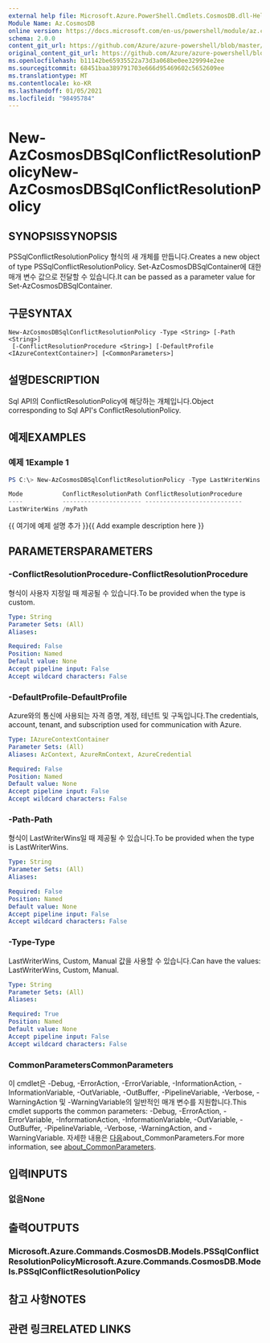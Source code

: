 ```yaml
---
external help file: Microsoft.Azure.PowerShell.Cmdlets.CosmosDB.dll-Help.xml
Module Name: Az.CosmosDB
online version: https://docs.microsoft.com/en-us/powershell/module/az.cosmosdb/new-azcosmosdbsqlconflictresolutionpolicy
schema: 2.0.0
content_git_url: https://github.com/Azure/azure-powershell/blob/master/src/CosmosDB/CosmosDB/help/New-AzCosmosDBSqlConflictResolutionPolicy.md
original_content_git_url: https://github.com/Azure/azure-powershell/blob/master/src/CosmosDB/CosmosDB/help/New-AzCosmosDBSqlConflictResolutionPolicy.md
ms.openlocfilehash: b11142be65935522a73d3a068be0ee329994e2ee
ms.sourcegitcommit: 68451baa389791703e666d95469602c5652609ee
ms.translationtype: MT
ms.contentlocale: ko-KR
ms.lasthandoff: 01/05/2021
ms.locfileid: "98495784"
---
```

# <span data-ttu-id="9e274-101">New-AzCosmosDBSqlConflictResolutionPolicy</span><span class="sxs-lookup"><span data-stu-id="9e274-101">New-AzCosmosDBSqlConflictResolutionPolicy</span></span>

## <span data-ttu-id="9e274-102">SYNOPSIS</span><span class="sxs-lookup"><span data-stu-id="9e274-102">SYNOPSIS</span></span>
<span data-ttu-id="9e274-103">PSSqlConflictResolutionPolicy 형식의 새 개체를 만듭니다.</span><span class="sxs-lookup"><span data-stu-id="9e274-103">Creates a new object of type PSSqlConflictResolutionPolicy.</span></span> <span data-ttu-id="9e274-104">Set-AzCosmosDBSqlContainer에 대한 매개 변수 값으로 전달할 수 있습니다.</span><span class="sxs-lookup"><span data-stu-id="9e274-104">It can be passed as a parameter value for Set-AzCosmosDBSqlContainer.</span></span>

## <span data-ttu-id="9e274-105">구문</span><span class="sxs-lookup"><span data-stu-id="9e274-105">SYNTAX</span></span>

```
New-AzCosmosDBSqlConflictResolutionPolicy -Type <String> [-Path <String>]
 [-ConflictResolutionProcedure <String>] [-DefaultProfile <IAzureContextContainer>] [<CommonParameters>]
```

## <span data-ttu-id="9e274-106">설명</span><span class="sxs-lookup"><span data-stu-id="9e274-106">DESCRIPTION</span></span>
<span data-ttu-id="9e274-107">Sql API의 ConflictResolutionPolicy에 해당하는 개체입니다.</span><span class="sxs-lookup"><span data-stu-id="9e274-107">Object corresponding to Sql API's ConflictResolutionPolicy.</span></span>

## <span data-ttu-id="9e274-108">예제</span><span class="sxs-lookup"><span data-stu-id="9e274-108">EXAMPLES</span></span>

### <span data-ttu-id="9e274-109">예제 1</span><span class="sxs-lookup"><span data-stu-id="9e274-109">Example 1</span></span>
```powershell
PS C:\> New-AzCosmosDBSqlConflictResolutionPolicy -Type LastWriterWins -Path "/myPath"

Mode           ConflictResolutionPath ConflictResolutionProcedure
----           ---------------------- ---------------------------
LastWriterWins /myPath
```

<span data-ttu-id="9e274-110">{{ 여기에 예제 설명 추가 }}</span><span class="sxs-lookup"><span data-stu-id="9e274-110">{{ Add example description here }}</span></span>

## <span data-ttu-id="9e274-111">PARAMETERS</span><span class="sxs-lookup"><span data-stu-id="9e274-111">PARAMETERS</span></span>

### <span data-ttu-id="9e274-112">-ConflictResolutionProcedure</span><span class="sxs-lookup"><span data-stu-id="9e274-112">-ConflictResolutionProcedure</span></span>
<span data-ttu-id="9e274-113">형식이 사용자 지정일 때 제공될 수 있습니다.</span><span class="sxs-lookup"><span data-stu-id="9e274-113">To be provided when the type is custom.</span></span>

```yaml
Type: String
Parameter Sets: (All)
Aliases:

Required: False
Position: Named
Default value: None
Accept pipeline input: False
Accept wildcard characters: False
```

### <span data-ttu-id="9e274-114">-DefaultProfile</span><span class="sxs-lookup"><span data-stu-id="9e274-114">-DefaultProfile</span></span>
<span data-ttu-id="9e274-115">Azure와의 통신에 사용되는 자격 증명, 계정, 테넌트 및 구독입니다.</span><span class="sxs-lookup"><span data-stu-id="9e274-115">The credentials, account, tenant, and subscription used for communication with Azure.</span></span>

```yaml
Type: IAzureContextContainer
Parameter Sets: (All)
Aliases: AzContext, AzureRmContext, AzureCredential

Required: False
Position: Named
Default value: None
Accept pipeline input: False
Accept wildcard characters: False
```

### <span data-ttu-id="9e274-116">-Path</span><span class="sxs-lookup"><span data-stu-id="9e274-116">-Path</span></span>
<span data-ttu-id="9e274-117">형식이 LastWriterWins일 때 제공될 수 있습니다.</span><span class="sxs-lookup"><span data-stu-id="9e274-117">To be provided when the type is LastWriterWins.</span></span>

```yaml
Type: String
Parameter Sets: (All)
Aliases:

Required: False
Position: Named
Default value: None
Accept pipeline input: False
Accept wildcard characters: False
```

### <span data-ttu-id="9e274-118">-Type</span><span class="sxs-lookup"><span data-stu-id="9e274-118">-Type</span></span>
<span data-ttu-id="9e274-119">LastWriterWins, Custom, Manual 값을 사용할 수 있습니다.</span><span class="sxs-lookup"><span data-stu-id="9e274-119">Can have the values: LastWriterWins, Custom, Manual.</span></span>

```yaml
Type: String
Parameter Sets: (All)
Aliases:

Required: True
Position: Named
Default value: None
Accept pipeline input: False
Accept wildcard characters: False
```

### <span data-ttu-id="9e274-120">CommonParameters</span><span class="sxs-lookup"><span data-stu-id="9e274-120">CommonParameters</span></span>
<span data-ttu-id="9e274-121">이 cmdlet은 -Debug, -ErrorAction, -ErrorVariable, -InformationAction, -InformationVariable, -OutVariable, -OutBuffer, -PipelineVariable, -Verbose, -WarningAction 및 -WarningVariable의 일반적인 매개 변수를 지원합니다.</span><span class="sxs-lookup"><span data-stu-id="9e274-121">This cmdlet supports the common parameters: -Debug, -ErrorAction, -ErrorVariable, -InformationAction, -InformationVariable, -OutVariable, -OutBuffer, -PipelineVariable, -Verbose, -WarningAction, and -WarningVariable.</span></span> <span data-ttu-id="9e274-122">자세한 내용은 [다음](http://go.microsoft.com/fwlink/?LinkID=113216)about_CommonParameters.</span><span class="sxs-lookup"><span data-stu-id="9e274-122">For more information, see [about_CommonParameters](http://go.microsoft.com/fwlink/?LinkID=113216).</span></span>

## <span data-ttu-id="9e274-123">입력</span><span class="sxs-lookup"><span data-stu-id="9e274-123">INPUTS</span></span>

### <span data-ttu-id="9e274-124">없음</span><span class="sxs-lookup"><span data-stu-id="9e274-124">None</span></span>

## <span data-ttu-id="9e274-125">출력</span><span class="sxs-lookup"><span data-stu-id="9e274-125">OUTPUTS</span></span>

### <span data-ttu-id="9e274-126">Microsoft.Azure.Commands.CosmosDB.Models.PSSqlConflictResolutionPolicy</span><span class="sxs-lookup"><span data-stu-id="9e274-126">Microsoft.Azure.Commands.CosmosDB.Models.PSSqlConflictResolutionPolicy</span></span>

## <span data-ttu-id="9e274-127">참고 사항</span><span class="sxs-lookup"><span data-stu-id="9e274-127">NOTES</span></span>

## <span data-ttu-id="9e274-128">관련 링크</span><span class="sxs-lookup"><span data-stu-id="9e274-128">RELATED LINKS</span></span>
